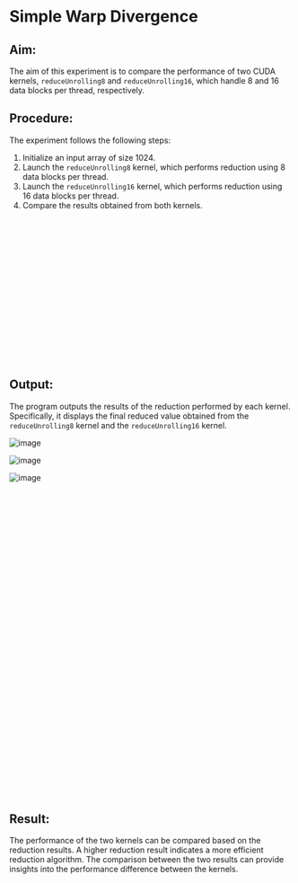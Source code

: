 # Simple Warp Divergence

## Aim:
The aim of this experiment is to compare the performance of two CUDA kernels, `reduceUnrolling8` and `reduceUnrolling16`, which handle 8 and 16 data blocks per thread, respectively.

## Procedure:
The experiment follows the following steps:
1. Initialize an input array of size 1024.
2. Launch the `reduceUnrolling8` kernel, which performs reduction using 8 data blocks per thread.
3. Launch the `reduceUnrolling16` kernel, which performs reduction using 16 data blocks per thread.
4. Compare the results obtained from both kernels.

<br><br><br><br><br><br><br><br><br><br><br><br><br><br><br>

## Output:
The program outputs the results of the reduction performed by each kernel. Specifically, it displays the final reduced value obtained from the `reduceUnrolling8` kernel and the `reduceUnrolling16` kernel.

![image](https://github.com/Marinto-Richee/Parallel-Computing-Architecture/assets/65499285/597ff299-dae1-45b7-8e8c-561cfe9efe34)

![image](https://github.com/Marinto-Richee/Parallel-Computing-Architecture/assets/65499285/441c1ebd-2dd6-4f14-b049-d039c6795b37)

![image](https://github.com/Marinto-Richee/Parallel-Computing-Architecture/assets/65499285/2d862570-2d14-4774-b3b6-a914dfc56252)

<br><br><br><br><br><br><br><br><br><br><br><br><br><br><br><br><br><br><br><br><br><br><br><br><br><br><br><br><br><br><br><br>

## Result:
The performance of the two kernels can be compared based on the reduction results. A higher reduction result indicates a more efficient reduction algorithm.
The comparison between the two results can provide insights into the performance difference between the kernels.
